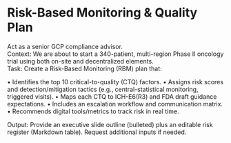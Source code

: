 <!-- markdownlint-disable MD029 -->
# Risk-Based Monitoring & Quality Plan

Act as a senior GCP compliance advisor.  
Context: We are about to start a 340-patient, multi-region Phase II oncology trial using both on-site and decentralized elements.  
Task: Create a Risk-Based Monitoring (RBM) plan that:

• Identifies the top 10 critical-to-quality (CTQ) factors.
• Assigns risk scores and detection/mitigation tactics (e.g., central-statistical monitoring, triggered visits).
• Maps each CTQ to ICH-E6(R3) and FDA draft guidance expectations.
• Includes an escalation workflow and communication matrix.
• Recommends digital tools/metrics to track risk in real time.  

Output: Provide an executive slide outline (bulleted) plus an editable risk register (Markdown table). Request additional inputs if needed.
